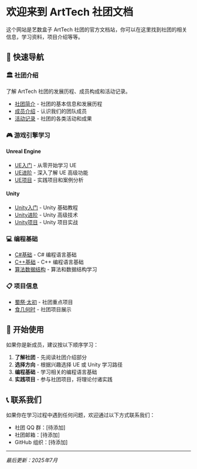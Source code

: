 # 欢迎来到 ArtTech 社团文档

这个网站是艺数盒子 ArtTech 社团的官方文档站，你可以在这里找到社团的相关信息，学习资料，项目介绍等等。

## 🚀 快速导航

### 🏛️ 社团介绍
了解 ArtTech 社团的发展历程、成员构成和活动记录。

- [社团简介](社团介绍/简介.md) - 社团的基本信息和发展历程
- [成员介绍](社团介绍/成员.md) - 认识我们的团队成员
- [活动记录](社团介绍/活动.md) - 社团的各类活动和成果

### 🎮 游戏引擎学习

#### Unreal Engine
- [UE入门](UE/入门.md) - 从零开始学习 UE
- [UE进阶](UE/进阶.md) - 深入了解 UE 高级功能
- [UE项目](UE/项目.md) - 实践项目和案例分析

#### Unity
- [Unity入门](Unity/入门.md) - Unity 基础教程
- [Unity进阶](Unity/进阶.md) - Unity 高级技术
- [Unity项目](Unity/项目.md) - Unity 项目实战

### 💻 编程基础
- [C#基础](编程基础/CSharp.md) - C# 编程语言基础
- [C++基础](编程基础/Cpp.md) - C++ 编程语言基础
- [算法数据结构](编程基础/算法.md) - 算法和数据结构学习

### 📋 项目信息
- [蜀祭·太初](项目信息/蜀祭·太初.md) - 社团重点项目
- [食几何时](项目信息/食几何时.md) - 社团项目展示

## 🔧 开始使用

如果你是新成员，建议按以下顺序学习：

1. **了解社团** - 先阅读社团介绍部分
2. **选择方向** - 根据兴趣选择 UE 或 Unity 学习路径
3. **编程基础** - 学习相关的编程语言基础
4. **实践项目** - 参与社团项目，将理论付诸实践

## 📞 联系我们

如果你在学习过程中遇到任何问题，欢迎通过以下方式联系我们：

- 社团 QQ 群：[待添加]
- 社团邮箱：[待添加]
- GitHub 组织：[待添加]

---

*最后更新：2025年7月*